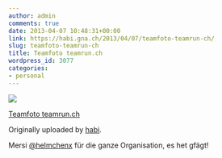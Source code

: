 ```yaml
---
author: admin
comments: true
date: 2013-04-07 10:48:31+00:00
link: https://habi.gna.ch/2013/04/07/teamfoto-teamrun-ch/
slug: teamfoto-teamrun-ch
title: Teamfoto teamrun.ch
wordpress_id: 3077
categories:
- personal
---
```



 [![](https://static.flickr.com/8102/8626547441_b0c1a46fc9_m.jpg)](https://www.flickr.com/photos/habi/8626547441/)
   

 
  [Teamfoto teamrun.ch](https://www.flickr.com/photos/habi/8626547441/)
    

  Originally uploaded by [habi](https://www.flickr.com/photos/habi/).
 



Mersi [@helmchenx](https://twitter.com/helmchenx) für die ganze Organisation, es het gfägt!
  

